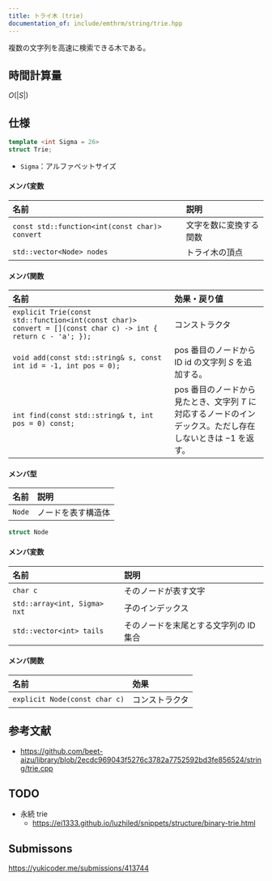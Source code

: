 ```yaml
---
title: トライ木 (trie)
documentation_of: include/emthrm/string/trie.hpp
---
```


複数の文字列を高速に検索できる木である。


## 時間計算量

$O(\lvert S \rvert)$


## 仕様

```cpp
template <int Sigma = 26>
struct Trie;
```

- `Sigma`：アルファベットサイズ

#### メンバ変数

|名前|説明|
|:--|:--|
|`const std::function<int(const char)> convert`|文字を数に変換する関数|
|`std::vector<Node> nodes`|トライ木の頂点|

#### メンバ関数

|名前|効果・戻り値|
|:--|:--|
|`explicit Trie(const std::function<int(const char)> convert = [](const char c) -> int { return c - 'a'; });`|コンストラクタ||
|`void add(const std::string& s, const int id = -1, int pos = 0);`|$\mathrm{pos}$ 番目のノードから ID $\mathrm{id}$ の文字列 $S$ を追加する。||
|`int find(const std::string& t, int pos = 0) const;`|$\mathrm{pos}$ 番目のノードから見たとき、文字列 $T$ に対応するノードのインデックス。ただし存在しないときは $-1$ を返す。|

#### メンバ型

|名前|説明|
|:--|:--|
|`Node`|ノードを表す構造体|

```cpp
struct Node
```

#### メンバ変数

|名前|説明|
|:--|:--|
|`char c`|そのノードが表す文字|
|`std::array<int, Sigma> nxt`|子のインデックス|
|`std::vector<int> tails`|そのノードを末尾とする文字列の ID 集合|

#### メンバ関数

|名前|効果|
|:--|:--|
|`explicit Node(const char c)`|コンストラクタ|


## 参考文献

- https://github.com/beet-aizu/library/blob/2ecdc969043f5276c3782a7752592bd3fe856524/string/trie.cpp


## TODO

- 永続 trie
  - https://ei1333.github.io/luzhiled/snippets/structure/binary-trie.html


## Submissons

https://yukicoder.me/submissions/413744

